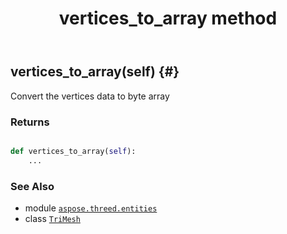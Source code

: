 ﻿---
title: vertices_to_array method
second_title: Aspose.3D for Python via .NET API References
description: 
type: docs
weight: 240
url: /python-net/aspose.threed.entities/trimesh/vertices_to_array/
is_root: false
---

## vertices_to_array(self) {#}

Convert the vertices data to byte array


### Returns 





```python

def vertices_to_array(self):
    ...
```





### See Also
* module [`aspose.threed.entities`](../../)
* class [`TriMesh`](/3d/python-net/aspose.threed.entities/trimesh)
